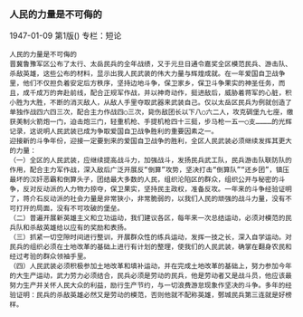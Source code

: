 ### 人民的力量是不可侮的

1947-01-09
第1版()
专栏：短论

    人民的力量是不可侮的
    晋冀鲁豫军区公布了太行、太岳民兵的全年战绩，又于元旦日通令嘉奖全区模范民兵、游击队、杀敌英雄，这些公布的材料，显示出我人民武装的伟大力量与辉煌成就。在一年爱国自卫战争里，他们不仅担负着安定后方秩序，坚持边地斗争，保卫家乡，保卫斗争果实的神圣任务，而且，成千成万的奔赴前线，配合正规军作战，并以神奇动作，挺进敌后，威胁着蒋军的心脏，积小胜为大胜，不断的消灭敌人，从敌人手里夺取武器来武装自己。仅以太岳区民兵为例就创造了单独作战四六四三次，配合主力作战四○三次，毙伤敌团长以下八○六二人，攻克碉堡九七座，缴获美制火箭炮一门，迫击炮三门，轻重机枪、手提机枪四十三挺，步马枪一五一○支…………的光辉记录，这说明人民武装已成为争取爱国自卫战争胜利的重要因素之一。
    迎接新的斗争年份，迎接一定要到来的爱国自卫战争的胜利，全区人民武装必须继续发挥其更大的力量：
    （一）全区的人民武装，应继续提高战斗力，加强战斗，发扬民兵武工队，民兵游击队联防队的作用，配合主力军作战，深入敌后广泛开展反“倒算”攻势，坚决打击“倒算队”“还乡团”，镇压最坏的汉奸恶霸和倒算头子，团结最大多数的人民，组织沦陷区的群众，组织公开与秘密的斗争，反对反动派的人力物力掠夺，保卫果实，坚持民主政权，准备反攻。一年来的斗争经验证明了，蒋介石反动派的社会力量是非常狭小，非常脆弱的，以我们人民的顽强的战斗力量，没有不可打开的局面，没有不可攻破的堡垒。
    （二）普遍开展新英雄主义和立功运动，我们建议各区，每年来一次总结运动，必须对模范的民兵队和杀敌英雄给以应有的奖励和表扬。
    （三）抓紧一切空隙时间进行整训，开展群众性的练兵运动，发挥一技之长，深入自学运动。对民兵的组织必须在土地改革的基础上进行有计划的整理，使我们的人民武装，确掌在翻身农民和经过考验的群众领袖手里。
    （四）人民武装必须积极参加土地改革和填补运动，并在完成土地改革的基础上，努力参加今年的大生产运动，武力劳力必须结合，民兵必须是劳动的民兵，他是劳动者又是战斗员，他应该最努力生产并关怀人民大众的利益，励行生产节约，与一切浪费游怠现象作坚决的斗争。多年的经验证明：民兵的杀敌英雄必然又是劳动的模范，否则他就不配称英雄，鄄城民兵第三连就是好榜样。

